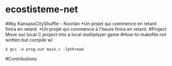 # ecostisteme-net
##by KansassCityShuffle - Koorlan
*Un projet qui commence en retard finira en retard.
*Un projet qui commence à l'heure finira en retard.
#Project
Move our local C project into a local multiplayer game
#How-to
makefile not written but compile w/
```
$ gcc -o prog.out main.c -lpthread 
```

#Contributions
